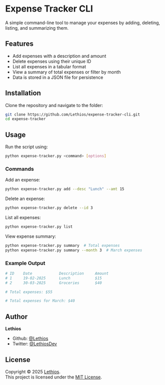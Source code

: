 # Expense Tracker CLI

A simple command-line tool to manage your expenses by adding, deleting, listing, and summarizing them.

## Features
- Add expenses with a description and amount
- Delete expenses using their unique ID
- List all expenses in a tabular format
- View a summary of total expenses or filter by month
- Data is stored in a JSON file for persistence

## Installation
Clone the repository and navigate to the folder:
```bash
git clone https://github.com/Lethios/expense-tracker-cli.git
cd expense-tracker
```

## Usage
Run the script using:
```bash
python expense-tracker.py <command> [options]
```

### Commands
Add an expense:
```bash
python expense-tracker.py add --desc "Lunch" --amt 15
```
Delete an expense:
```bash
python expense-tracker.py delete --id 3
```
List all expenses:
```bash
python expense-tracker.py list
```
View expense summary:
```bash
python expense-tracker.py summary  # Total expenses
python expense-tracker.py summary --month 3  # March expenses
```
### Example Output
```bash
# ID    Date            Description     Amount  
# 1     19-02-2025      Lunch           $15  
# 2     30-03-2025      Groceries       $40

# Total expenses: $55

# Total expenses for March: $40
```

## Author

**Lethios**
- Github: [@Lethios](https://github.com/Lethios)
- Twitter: [@LethiosDev](https://x.com/LethiosDev)

## License

Copyright © 2025 [Lethios](https://github.com/Lethios).  
This project is licensed under the [MIT License](LICENSE).
